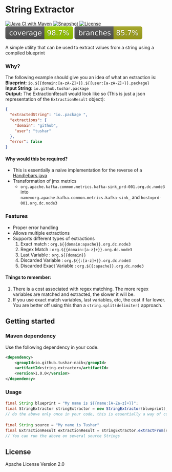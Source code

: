 # String Extractor 

[![Java CI with Maven](https://github.com/tushar-naik/string-extractor/actions/workflows/actions.yml/badge.svg)](https://github.com/tushar-naik/string-extractor/actions/workflows/actions.yml)
[![Snapshot](https://img.shields.io/nexus/s/io.github.tushar-naik/string-extractor?server=https%3A%2F%2Fs01.oss.sonatype.org)](https://s01.oss.sonatype.org/content/repositories/snapshots/io/github/tushar-naik/string-extractor/)
[![License](https://img.shields.io/github/license/tushar-naik/string-extractor)](https://github.com/tushar-naik/string-extractor/blob/main/LICENSE)
![Coverage](.github/badges/jacoco.svg)
![Coverage](.github/badges/branches.svg)

A simple utility that can be used to extract values from a string using a compiled blueprint

### Why?
The following example should give you an idea of what an extraction is:<br>
**Blueprint:** `io.${{domain:[a-zA-Z]+}}.${{user:[a-zA-Z]+}}.package}` <br>
**Input String:** `io.github.tushar.package` <br>
**Output:** The ExtractionResult would look like so (This is just a json representation of the `ExtractionResult` object): <br>
```json
{
  "extractedString": "io..package ",
  "extractions": {
    "domain": "github",
    "user": "tushar"
  },
  "error": false
}
```

#### Why would this be required?
- This is essentially a naive implementation for the reverse of a [Handlebars.java](https://github.com/jknack/handlebars.java)
- Transformation of jmx metrics
  - `org.apache.kafka.common.metrics.kafka-sink_prd-001.org.dc.node3` into <br> `name=org.apache.kafka.common.metrics.kafka-sink_` and `host=prd-001.org.dc.node3` 
     

### Features
- Proper error handling
- Allows multiple extractions
- Supports different types of extractions
    1. Exact match              : `org.${{domain:apache}}.org.dc.node3`
    2. Regex Match              : `org.${{domain:[a-z]+}}.org.dc.node3`
    3. Last Variable            : `org.${{domain}}`  
    4. Discarded Variable       : `org.${{:[a-z]+}}.org.dc.node3`
    5. Discarded Exact Variable : `org.${{:apache}}.org.dc.node3`

#### Things to remember:
1. There is a cost associated with regex matching. The more regex variables are matched and extracted, the slower it will be. 
2. If you use exact match variables, last variables, etc, the cost if far lower. You are better off using this than a `string.split(delimiter)` approach.

## Getting started
### Maven dependency
Use the following dependency in your code.
```xml
<dependency>
    <groupId>io.github.tushar-naik</groupId>
    <artifactId>string-extractor</artifactId>
    <version>1.0.0</version>
</dependency>
```

### Usage
```java
final String blueprint = "My name is ${{name:[A-Za-z]+}}";
final StringExtractor stringExtractor = new StringExtractor(blueprint); 
// do the above only once in your code, this is essentially a way of compiling the blueprint and the regexes involved

final String source = "My name is Tushar"
final ExtractionResult extractionResult = stringExtractor.extractFrom(source);
// You can run the above on several source Strings

```


## License
Apache License Version 2.0
